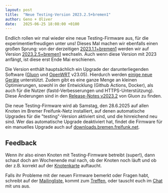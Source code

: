 ```yaml
---
layout: post
title:  "Neue Testing-Version 2023.2.5+bremen1"
author: Geno + Oliver
date:   2025-06-25 18:08:00 +0100
---
```


Endlich rollen wir mal wieder eine neue Testing-Firmware aus, für die experimentierfreudigen unter uns!
Dieses Mal machen wir ebenfalls einen großen Sprung:
von der derzeitigen [2023.1.1+bremen1](https://wiki.bremen.freifunk.net/Firmware/Changelog.md#2023-1-1-bremen1) werden wir
auf Version [2023.2.5+bremen1](https://wiki.bremen.freifunk.net/Firmware/Changelog.md#2023-2-5-bremen1) wechseln.
Auch wenn diese Version mit 2023 anfängt, ist diese erst Ende Mai erschienen.

Die Version enthält hauptsächlich ein Upgrade der darunterliegenden
Software ([Gluon](https://wiki.freifunk.net/Gluon) und [OpenWRT](https://openwrt.org) v23.05).
Hierdurch werden [einige neue Geräte](https://gluon.readthedocs.io/en/v2023.2.x/user/supported_devices.html) unterstützt.
Zudem gibt es eine ganze Menge an kleinen Optimierungen, sowohl in der Entwicklung (Github Actions, Docker), als auch für die Nutzer (fastd-Verbesserungen und HTTPS-Unterstützung).
Diese Änderungen sind in den [Release-Notes v2023.2](https://gluon.readthedocs.io/en/v2023.2.x/releases/v2023.2.html#features) von Gluon zu finden.

Die neue Testing-Firmware wird ab Samstag, den 28.6.2025 auf allen Knoten im Bremer Freifunk-Netz installiert,
auf denen automatische Upgrades für die "testing"-Version aktiviert sind, und die hinreichend neu sind.
Wer das automatische Upgrade deaktiviert hat, findet die Firmware für ein manuelles Upgrade
auch auf [downloads.bremen.freifunk.net](https://downloads.bremen.freifunk.net/firmware/all/2023.2.5+bremen1/).

## Feedback

Wenn ihr also einen Knoten mit Testing-Firmware betreibt (super!),
dann schaut doch am Wochenende mal nach, ob der Knoten noch läuft
und ob der z.B. korrekt auf der [Knotenkarte](https://map.bremen.freifunk.net/#!/de/map) auftaucht.

Falls ihr Probleme mit der neuen Firmware bemerkt oder Fragen habt,
schreibt auf der [Mailingliste](https://lists.bremen.freifunk.net/mailman/listinfo/ff-bremen/),
kommt zum [Treffen](/kontakt.html#treffen),
oder tauscht euch im [Chat](https://chat.hackint.org/?join=ffhb) mit uns aus.
